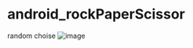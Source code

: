 # android_rockPaperScissor
random choise
![image](https://user-images.githubusercontent.com/120401541/235228336-f3f428e4-c5fd-4526-bb8b-6ca809fd76cb.png)
